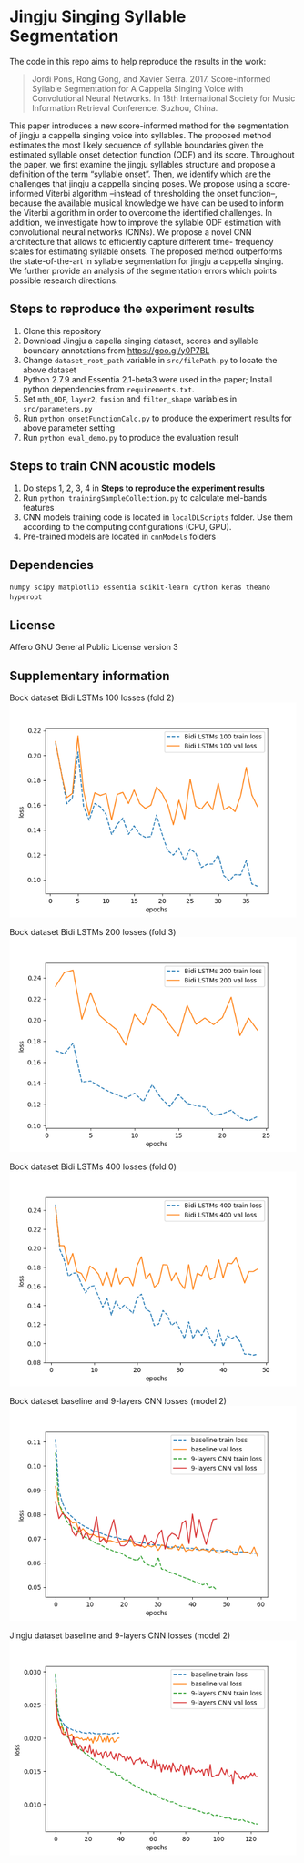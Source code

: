 # Jingju Singing Syllable Segmentation
The code in this repo aims to help reproduce the results in the work:
>Jordi Pons, Rong Gong, and Xavier Serra. 2017. Score-informed Syllable Segmentation for A Cappella Singing Voice with Convolutional Neural Networks. In 18th International Society for Music Information Retrieval Conference. Suzhou, China.

This paper introduces a new score-informed method for the segmentation of jingju a cappella singing voice into syllables. The proposed method estimates the most likely sequence of syllable boundaries given the estimated syllable onset detection function (ODF) and its score. Throughout the paper, we first examine the jingju syllables structure and propose a definition of the term “syllable onset”. Then, we identify which are the challenges that jingju a cappella singing poses. We propose using a score-informed Viterbi algorithm –instead of thresholding the onset function–, because the available musical knowledge we have can be used to inform the Viterbi algorithm in order to overcome the identified challenges. In addition, we investigate how to improve the syllable ODF estimation with convolutional neural networks (CNNs). We propose a novel CNN architecture that allows to efficiently capture different time- frequency scales for estimating syllable onsets. The proposed method outperforms the state-of-the-art in syllable segmentation for jingju a cappella singing. We further provide an analysis of the segmentation errors which points possible research directions.

## Steps to reproduce the experiment results
1. Clone this repository
2. Download Jingju a capella singing dataset, scores and syllable boundary annotations from https://goo.gl/y0P7BL
3. Change `dataset_root_path` variable in `src/filePath.py` to locate the above dataset
4. Python 2.7.9 and Essentia 2.1-beta3 were used in the paper; Install python dependencies from `requirements.txt`.
5. Set `mth_ODF`, `layer2`, `fusion` and `filter_shape` variables in `src/parameters.py`
8. Run `python onsetFunctionCalc.py` to produce the experiment results for above parameter setting
9. Run `python eval_demo.py` to produce the evaluation result

## Steps to train CNN acoustic models
1. Do steps 1, 2, 3, 4 in **Steps to reproduce the experiment results**
2. Run `python trainingSampleCollection.py` to calculate mel-bands features
3. CNN models training code is located in `localDLScripts` folder. Use them according to the computing configurations (CPU, GPU).
4. Pre-trained models are located in `cnnModels` folders

## Dependencies
`numpy scipy matplotlib essentia scikit-learn cython keras theano hyperopt`

## License
Affero GNU General Public License version 3

## Supplementary information
Bock dataset Bidi LSTMs 100 losses (fold 2)
![bidi_lstms_100_Bock](figs/loss/bidi_lstms_100_bock.png)

Bock dataset Bidi LSTMs 200 losses (fold 3)
![bidi_lstms_200_Bock](figs/loss/bidi_lstms_200_bock.png)

Bock dataset Bidi LSTMs 400 losses (fold 0)
![bidi_lstms_200_Bock](figs/loss/bidi_lstms_400_bock.png)

Bock dataset baseline and 9-layers CNN losses (model 2)
![9-layers_CNN_and_baseline_bock](figs/loss/9-layers_CNN_bock.png)

Jingju dataset baseline and 9-layers CNN losses (model 2)
![9-layers_CNN_and_baseline_jingju](figs/loss/9-layers_CNN_jingju.png)
